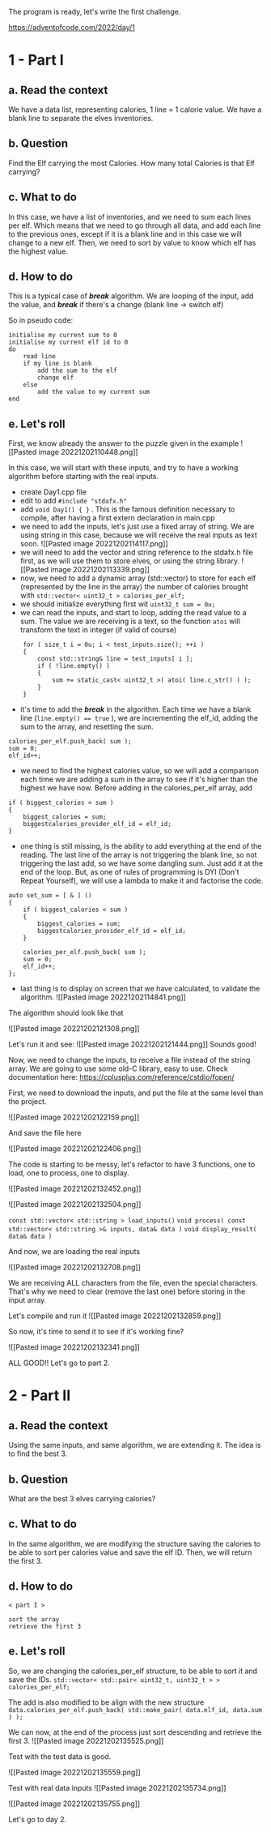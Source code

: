 The program is ready, let's write the first challenge.

https://adventofcode.com/2022/day/1

# 1 - Part I

## a. Read the context

We have a data list, representing calories, 1 line = 1 calorie value.
We have a blank line to separate the elves inventories.

## b. Question

Find the Elf carrying the most Calories. How many total Calories is that Elf carrying?

## c. What to do

In this case, we have a list of inventories, and we need to sum each lines per elf.
Which means that we need to go through all data, and add each line to the previous ones, except if it is a blank line and in this case we will change to a new elf.
Then, we need to sort by value to know which elf has the highest value.

## d. How to do

This is a typical case of ***break*** algorithm.
We are looping of the input, add the value, and ***break*** if there's a change (blank line -> switch elf)

So in pseudo code:
```
initialise my current sum to 0
initialise my current elf id to 0
do
	read line
	if my line is blank
		add the sum to the elf
		change elf
	else
		add the value to my current sum
end
```

## e. Let's roll


First, we know already the answer to the puzzle given in the example
![[Pasted image 20221202110448.png]]

In this case, we will start with these inputs, and try to have a working algorithm before starting with the real inputs.

- create Day1.cpp file
- edit to add `#include "stdafx.h"`
- add `void Day1() { }` . This is the famous definition necessary to compile, after having a first extern declaration in main.cpp
- we need to add the inputs, let's just use a fixed array of string. We are using string in this case, because we will receive the real inputs as text soon.
![[Pasted image 20221202114117.png]]
- we will need to add the vector and string reference to the stdafx.h file first, as we will use them to store elves, or using the string library.
![[Pasted image 20221202113339.png]]
- now, we need to add a dynamic array (std::vector) to store for each elf (represented by the line in the array) the number of calories brought with `std::vector< uint32_t > calories_per_elf;`
- we should initialize everything first wit `uint32_t sum = 0u;`
- we can read the inputs, and start to loop, adding the read value to a sum. The value we are receiving is a text, so the function `atoi` will transform the text in integer (if valid of course)
```
	for ( size_t i = 0u; i < test_inputs.size(); ++i )
	{
		const std::string& line = test_inputs[ i ];
		if ( !line.empty() )
		{
			sum += static_cast< uint32_t >( atoi( line.c_str() ) );
		}
	}
```
- it's time to add the ***break*** in the algorithm. Each time we have a blank line (`line.empty() == true` ), we are incrementing the elf_id, adding the sum to the array, and resetting the sum.
```
calories_per_elf.push_back( sum );
sum = 0;
elf_id++;
```
- we need to find the highest calories value, so we will add a comparison each time we are adding a sum in the array to see if it's higher than the highest we have now. Before adding in the calories_per_elf array, add
```
if ( biggest_calories < sum )				
{
	biggest_calories = sum;
	biggestcalories_provider_elf_id = elf_id;
}
```
- one thing is still missing, is the ability to add everything at the end of the reading. The last line of the array is not triggering the blank line, so not triggering the last add, so we have some dangling sum. Just add it at the end of the loop. But, as one of rules of programming is DYI (Don't Repeat Yourself), we will use a lambda to make it and factorise the code.
```
auto set_sum = [ & ] ()
{
	if ( biggest_calories < sum )
	{
		biggest_calories = sum;
		biggestcalories_provider_elf_id = elf_id;
	}

	calories_per_elf.push_back( sum );
	sum = 0;
	elf_id++;
};
```
- last thing is to display on screen that we have calculated, to validate the algorithm.
![[Pasted image 20221202114841.png]]


The algorithm should look like that

![[Pasted image 20221202121308.png]]

Let's run it and see:
![[Pasted image 20221202121444.png]]
Sounds good!

Now, we need to change the inputs, to receive a file instead of the string array.
We are going to use some old-C library, easy to use.
Check documentation here: https://cplusplus.com/reference/cstdio/fopen/

First, we need to download the inputs, and put the file at the same level than the project.

![[Pasted image 20221202122159.png]]

And save the file here

![[Pasted image 20221202122406.png]]

The code is starting to be messy, let's refactor to have 3 functions, one to load, one to process, one to display.

![[Pasted image 20221202132452.png]]

![[Pasted image 20221202132504.png]]

`const std::vector< std::string > load_inputs()`
`void process( const std::vector< std::string >& inputs, data& data )`
`void display_result( data& data )`

And now, we are loading the real inputs

![[Pasted image 20221202132708.png]]

We are receiving ALL characters from the file, even the special characters. That's why we need to clear (remove the last one) before storing in the input array.

Let's compile and run it
![[Pasted image 20221202132859.png]]

So now, it's time to send it to see if it's working fine?

![[Pasted image 20221202132341.png]]

ALL GOOD!! Let's go to part 2.

# 2 - Part II

## a. Read the context

Using the same inputs, and same algorithm, we are extending it.
The idea is to find the best 3.

## b. Question

What are the best 3 elves carrying calories?

## c. What to do

In the same algorithm, we are modifying the structure saving the calories to be able to sort per calories value and save the elf ID.
Then, we will return the first 3.

## d. How to do

```
< part I >

sort the array
retrieve the first 3
```

## e. Let's roll

So, we are changing the calories_per_elf structure, to be able to sort it and save the IDs.
`std::vector< std::pair< uint32_t, uint32_t > > calories_per_elf;`

The add is also modified to be align with the new structure
`data.calories_per_elf.push_back( std::make_pair( data.elf_id, data.sum ) );`

We can now, at the end of the process just sort descending and retrieve the first 3.
![[Pasted image 20221202135525.png]]

Test with the test data is good.

![[Pasted image 20221202135559.png]]

Test with real data inputs
![[Pasted image 20221202135734.png]]

![[Pasted image 20221202135755.png]]

Let's go to day 2.